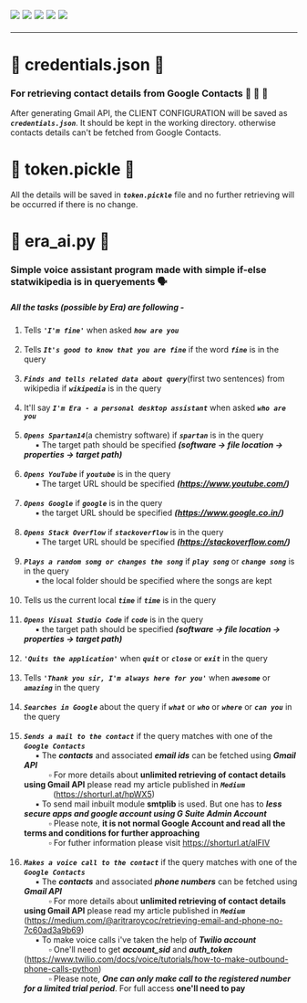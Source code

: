 ![](https://img.shields.io/badge/git-fff7f8?colorA=faf0f0&colorB=db4823&style=for-the-badge&logo=git)
![](https://img.shields.io/badge/github-fff7f8?colorA=080808&colorB=8a8a8a&style=for-the-badge&logo=github)
![](https://img.shields.io/badge/for-you-099450?colorA=b0c92e&colorB=487d3e&style=for-the-badge)
![](https://img.shields.io/badge/python-used-bee5ed?colorA=37b6bd&colorB=3c9bb5&style=for-the-badge&logo=python)
![](https://img.shields.io/badge/visual_studio_code-1.48.0-181717?colorA=ae36d6&style=for-the-badge&logo=visual-studio-code)
---
---
# :small_orange_diamond: credentials.json :notebook_with_decorative_cover:
### For retrieving contact details from Google Contacts :busts_in_silhouette: :e-mail: :calling:
After generating Gmail API, the CLIENT CONFIGURATION will be saved as ***```credentials.json```***. It should be kept in the working directory. otherwise contacts details can't be fetched from Google Contacts.
# :small_orange_diamond: token.pickle :notebook:
All the details will be saved in ***```token.pickle```*** file and no further retrieving will be occurred if there is no change.
# :small_orange_diamond: era_ai.py :bust_in_silhouette:
### Simple voice assistant program made with simple if-else statwikipedia is in queryements :speaking_head:
##### All the tasks (possible by Era) are following -
1. Tells ***```'I'm fine'```*** when asked ***```how are you```***<br><br>
2. Tells ***```It's good to know that you are fine```*** if the word ***```fine```*** is in the query<br><br>
3. ***```Finds and tells related data about query```***(first two sentences) from wikipedia if ***```wikipedia```*** is in the query<br><br>
4. It'll say ***```I'm Era - a personal desktop assistant```*** when asked ***```who are you```***<br><br>
5. ***```Opens Spartan14```***(a chemistry software) if ***```spartan```*** is in the query
<br>&nbsp;&nbsp;&nbsp;&nbsp; :black_small_square: The target path should be specified ***(software -> file location -> properties -> target path)***<br><br>
6. ***```Opens YouTube```*** if ***```youtube```*** is in the query
<br>&nbsp;&nbsp;&nbsp;&nbsp; :black_small_square: The target URL should be specified ***(https://www.youtube.com/)***<br><br>
7. ***```Opens Google```*** if ***```google```*** is in the query
<br>&nbsp;&nbsp;&nbsp;&nbsp; :black_small_square: the target URL should be specified ***(https://www.google.co.in/)***<br><br>
8. ***```Opens Stack Overflow```*** if ***```stackoverflow```*** is in the query
<br>&nbsp;&nbsp;&nbsp;&nbsp; :black_small_square: The target URL should be specified ***(https://stackoverflow.com/)***<br><br>
9. ***```Plays a random somg or changes the song```*** if ***```play song```*** or ***```change song```*** is in the query
<br>&nbsp;&nbsp;&nbsp;&nbsp; :black_small_square: the local folder should be specified where the songs are kept<br><br>
10. Tells us the current local ***```time```*** if ***```time```*** is in the query<br><br>
11. ***```Opens Visual Studio Code```*** if ***```code```*** is in the query
<br>&nbsp;&nbsp;&nbsp;&nbsp; :black_small_square: the target path should be specified ***(software -> file location -> properties -> target path)***<br><br>
12. ***```'Quits the application'```*** when ***```quit```*** or ***```close```*** or ***```exit```*** in the query<br><br>
13. Tells ***```'Thank you sir, I'm always here for you'```*** when ***```awesome```*** or ***```amazing```*** in the query<br><br>
14. ***```Searches in Google```*** about the query if ***```what```*** or ***```who```*** or ***```where```*** or ***```can you```*** in the query<br><br>
15. ***```Sends a mail to the contact```*** if the query matches with one of the ***```Google Contacts```***
<br>&nbsp;&nbsp;&nbsp;&nbsp; :black_small_square: The ***contacts*** and associated ***email ids*** can be fetched using ***Gmail API***
<br>&nbsp;&nbsp;&nbsp;&nbsp;&nbsp;&nbsp;&nbsp;&nbsp;&nbsp;&nbsp; :white_small_square: For more details about **unlimited retrieving of contact details using Gmail API** please read my article published in ***```Medium```***<br>&nbsp;&nbsp;&nbsp;&nbsp;&nbsp;&nbsp;&nbsp;&nbsp;&nbsp;&nbsp;&nbsp;&nbsp;&nbsp;(https://shorturl.at/hpWX5)
<br>&nbsp;&nbsp;&nbsp;&nbsp; :black_small_square: To send mail inbuilt module **smtplib**  is used. But one has to ***less secure apps and google account using G Suite Admin Account***
<br>&nbsp;&nbsp;&nbsp;&nbsp;&nbsp;&nbsp;&nbsp;&nbsp;&nbsp;&nbsp; :white_small_square: Please note, **it is not normal Google Account and read all the terms and conditions for further approaching**
<br>&nbsp;&nbsp;&nbsp;&nbsp;&nbsp;&nbsp;&nbsp;&nbsp;&nbsp;&nbsp; :white_small_square: For futher information please visit https://shorturl.at/alFIV <br><br>
16. ***```Makes a voice call to the contact```*** if the query matches with one of the ***```Google Contacts```***
<br>&nbsp;&nbsp;&nbsp;&nbsp; :black_small_square: The ***contacts*** and associated ***phone numbers*** can be fetched using ***Gmail API***
<br>&nbsp;&nbsp;&nbsp;&nbsp;&nbsp;&nbsp;&nbsp;&nbsp;&nbsp;&nbsp; :white_small_square: For more details about **unlimited retrieving of contact details using Gmail API** please read my article published in ***```Medium```*** (https://medium.com/@aritraroycoc/retrieving-email-and-phone-no-7c60ad3a9b69)
<br>&nbsp;&nbsp;&nbsp;&nbsp; :black_small_square: To make voice calls i've taken the help of ***Twilio account***
<br>&nbsp;&nbsp;&nbsp;&nbsp;&nbsp;&nbsp;&nbsp;&nbsp;&nbsp;&nbsp; :white_small_square: One'll need to get ***account_sid*** and ***auth_token*** (https://www.twilio.com/docs/voice/tutorials/how-to-make-outbound-phone-calls-python)
<br>&nbsp;&nbsp;&nbsp;&nbsp;&nbsp;&nbsp;&nbsp;&nbsp;&nbsp;&nbsp; :white_small_square: Please note, ***One can only make call to the registered number for a limited trial period***. For full access **one'll need to pay**
